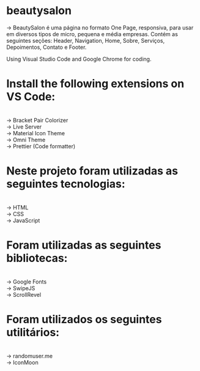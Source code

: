 # beautysalon

-> BeautySalon é uma página no formato One Page, responsiva, para usar em diversos tipos de micro, pequena e média empresas. Contém as seguintes seções: Header, Navigation, Home, Sobre, Serviços, Depoimentos, Contato e Footer.

Using Visual Studio Code and Google Chrome for coding.

# Install the following extensions on VS Code:
<br>
-> Bracket Pair Colorizer
<br>
-> Live Server
<br>
-> Material Icon Theme
<br>
-> Omni Theme
<br>
-> Prettier (Code formatter)

# Neste projeto foram utilizadas as seguintes tecnologias:
<br>
-> HTML
<br>
-> CSS
<br>
-> JavaScript

# Foram utilizadas as seguintes bibliotecas:
<br>
-> Google Fonts
<br>
-> SwipeJS
<br>
-> ScrollRevel

# Foram utilizados os seguintes utilitários:
<br>
-> randomuser.me
<br>
-> IconMoon


